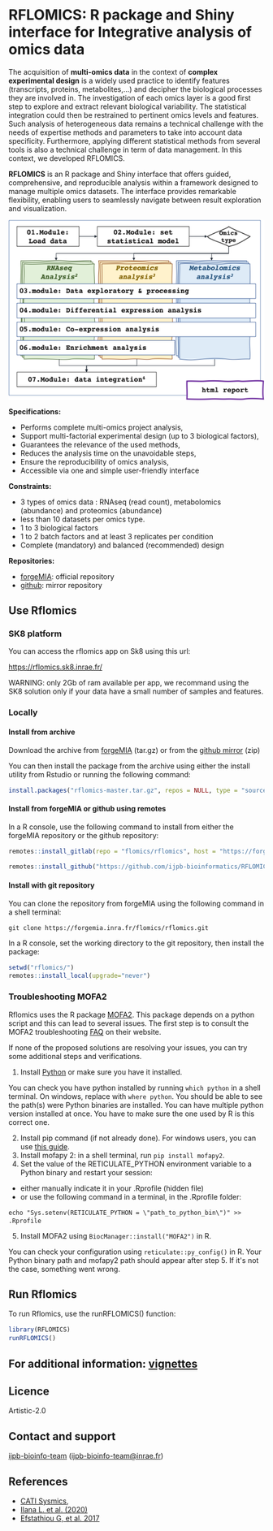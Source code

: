 # RFLOMICS: R package and Shiny interface for Integrative analysis of omics data

The acquisition of **multi-omics data** in the context of **complex experimental design** is a widely used practice to identify features (transcripts, proteins, metabolites,...) and decipher the biological processes they are involved in. The investigation of each omics layer is a good first step to explore and extract relevant biological variability. The statistical integration could then be restrained to pertinent omics levels and features. Such analysis of heterogeneous data remains a technical challenge with the needs of expertise methods and parameters to take into account data specificity. Furthermore, applying different statistical methods from several tools is also a technical challenge in term of data management. In this context, we developed RFLOMICS.

**RFLOMICS** is an R package and Shiny interface that offers guided, comprehensive, and reproducible analysis within a framework designed to manage multiple omics datasets. The interface provides remarkable flexibility, enabling users to seamlessly navigate between result exploration and visualization.

<img src="inst/RFLOMICSapp/www/workflow.png" align="center" width="600"/>

**Specifications:**

- Performs complete multi-omics project analysis,
- Support multi-factorial experimental design (up to 3 biological factors), 
- Guarantees the relevance of the used methods,
- Reduces the analysis time on the unavoidable steps,
- Ensure the reproducibility of omics analysis,
- Accessible via one and simple user-friendly interface

**Constraints:**

- 3 types of omics data : RNAseq (read count), metabolomics (abundance) and proteomics (abundance)
- less than 10 datasets per omics type.
- 1 to 3 biological factors
- 1 to 2 batch factors and at least 3 replicates per condition
- Complete (mandatory) and balanced (recommended) design 

**Repositories:**

- [forgeMIA](https://forgemia.inra.fr/flomics/rflomics/): official repository
- [github](https://github.com/ijpb-bioinformatics/RFLOMICS/): mirror repository


## Use Rflomics

### SK8 platform
You can access the rflomics app on Sk8 using this url: 

https://rflomics.sk8.inrae.fr/

WARNING: only 2Gb of ram available per app, we  recommand using the SK8 solution 
only if your data have a small number of samples and features. 

### Locally 

#### Install from archive 

Download the archive from 
[forgeMIA](https://forgemia.inra.fr/flomics/rflomics/-/archive/master/rflomics-master.tar.gz)
(tar.gz) or from the 
[github mirror](https://github.com/ijpb-bioinformatics/RFLOMICS/archive/refs/heads/master.zip) (zip)

You can then install the package from the archive using either the install 
utility from Rstudio or running the following command:

``` r
install.packages("rflomics-master.tar.gz", repos = NULL, type = "source")
```

#### Install from forgeMIA or github using remotes 
In a R console, use the following command to install from either the forgeMIA
repository or the github repository:

``` r
remotes::install_gitlab(repo = "flomics/rflomics", host = "https://forgemia.inra.fr/")
```

``` r
remotes::install_github("https://github.com/ijpb-bioinformatics/RFLOMICS")
```


#### Install with git repository 

You can clone the repository from forgeMIA using the following command in a 
shell terminal: 

```  
git clone https://forgemia.inra.fr/flomics/rflomics.git
```

In a R console, set the working directory to the git repository, then install
the package:

``` r
setwd("rflomics/")
remotes::install_local(upgrade="never")
```

### Troubleshooting MOFA2

Rflomics uses the R package [MOFA2](https://www.bioconductor.org/packages/release/bioc/html/MOFA2.html). 
This package depends on a python script and this
can lead to several issues. The first step is to consult the MOFA2 troubleshooting
[FAQ](https://biofam.github.io/MOFA2/troubleshooting.html) on their website.

If none of the proposed solutions are resolving your issues, you can try some
additional steps and verifications. 

1. Install [Python](https://www.python.org/downloads/) or make sure you have it installed.

You can check you have python installed by running `which python` in a shell terminal. 
On windows, replace with `where python`. You should be able to see the path(s) were
Python binaries are installed. You can have multiple python version installed at once.
You have to make sure the one used by R is this correct one. 

2. Install pip command (if not already done). For windows users, you can use [this guide](https://phoenixnap.com/kb/install-pip-windows).
3. Install mofapy 2: in a shell terminal, run `pip install mofapy2`.
4. Set the value of the RETICULATE_PYTHON environment variable to a Python 
binary and restart your session:
* either manually indicate it in your .Rprofile (hidden file) 
* or use the following command in a terminal, in the .Rprofile folder:

```
echo "Sys.setenv(RETICULATE_PYTHON = \"path_to_python_bin\")" >> .Rprofile
```
5. Install MOFA2 using `BiocManager::install("MOFA2")` in R. 

You can check your configuration using `reticulate::py_config()` in R. 
Your Python binary path and mofapy2 path should appear after step 5. 
If it's not the case, something went wrong. 


## Run Rflomics

To run Rflomics, use the runRFLOMICS() function:

``` r
library(RFLOMICS)
runRFLOMICS()
```

## For additional information: [vignettes](https://flomics.pages.mia.inra.fr/rflomics/index.html)

## Licence
Artistic-2.0


## Contact and support
[ijpb-bioinfo-team](mailto:ijpb-bioinfo-team@inrae.fr) (ijpb-bioinfo-team@inrae.fr)

## References
-   [CATI Sysmics](https://sysmics.cati.inrae.fr/),
-   [Ilana L. et al. (2020)](http://eutils.ncbi.nlm.nih.gov/entrez/eutils/elink.fcgi?dbfrom=pubmed&id=32426025&retmode=ref&cmd=prlinks)
-   [Efstathiou G, et al. 2017]()
